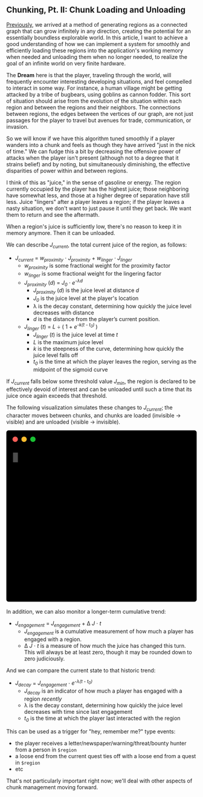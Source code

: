 ## Chunking, Pt. II: Chunk Loading and Unloading

[Previously](../008_chunking_i/), we arrived at a method of generating regions as a connected graph that can grow infinitely in any direction, creating the potential for an essentially boundless explorable world. In this article, I want to achieve a good understanding of how we can implement a system for smoothly and efficiently loading these regions into the application's working memory when needed and unloading them when no longer needed, to realize the goal of an infinite world on very finite hardware.

The **Dream** here is that the player, traveling through the world, will frequently encounter interesting developing situations, and feel compelled to interact in some way. For instance, a human village might be getting attacked by a tribe of bugbears, using goblins as cannon fodder. This sort of situation should arise from the evolution of the situation within each region and between the regions and their neighbors. The connections between regions, the edges between the vertices of our graph, are not just passages for the player to travel but avenues for trade, communication, or invasion.

So we will know if we have this algorithm tuned smoothly if a player wanders into a chunk and feels as though they have arrived "just in the nick of time."  We can fudge this a bit by decreasing the offensive power of attacks when the player isn't present (although not to a degree that it strains belief) and by noting, but simultaneously diminishing, the effective disparities of power within and between regions.

I think of this as "juice," in the sense of gasoline or energy. The region currently occupied by the player has the highest juice; those neighboring have somewhat less, and those at a higher degree of separation have still less. Juice "lingers" after a player leaves a region; if the player leaves a nasty situation, we don't want to just pause it until they get back. We want them to return and see the aftermath.

When a region's juice is sufficiently low, there's no reason to keep it in memory anymore. Then it can be unloaded.

We can describe _J<sub>current</sub>_, the total current juice of the region, as follows:

- _J<sub>current</sub>_ = _w<sub>proximity</sub>_ ⋅ _J<sub>proximity</sub>_ + _w<sub>linger</sub>_ ⋅ _J<sub>linger</sub>_
  - _w<sub>proximity</sub>_ is some fractional weight for the proximity factor
  - _w<sub>linger</sub>_ is some fractional weight for the lingering factor
  - _J<sub>proximity</sub>_ (_d_) = _J<sub>0</sub>_ ⋅ _e<sup>-λd</sup>_
    - _J<sub>proximity</sub>_ (_d_) is the juice level at distance _d_
    - _J<sub>0</sub>_ is the juice level at the player's location
    - λ is the decay constant, determining how quickly the juice level decreases with distance
    - _d_ is the distance from the player’s current position.
  - _J<sub>linger</sub>_ (_t_) = _L_ ÷ ( 1 + _e<sup>-k(t - t<sub>0</sub>) </sup>_ )
    - _J<sub>linger</sub>_ (_t_) is the juice level at time _t_
    - _L_ is the maximum juice level
    - _k_ is the steepness of the curve, determining how quickly the juice level falls off
    - _t<sub>0</sub>_ is the time at which the player leaves the region, serving as the midpoint of the sigmoid curve

If _J<sub>current</sub>_ falls below some threshold value _J<sub>min</sub>_, the region is declared to be effectively devoid of interest and can be unloaded until such a time that its juice once again exceeds that threshold.

The following visualization simulates these changes to _J<sub>current</sub>_; the character moves between chunks, and chunks are loaded (invisible -> visible) and are unloaded (visible -> invisible).

![Jcurrent changes](./images/juice_simulator.svg)

In addition, we can also monitor a longer-term cumulative trend:

- _J<sub>engagement</sub>_ = _J<sub>engagement</sub>_ + Δ _J_ ⋅ _t_
  - _J<sub>engagement</sub>_ is a cumulative measurement of how much a player has engaged with a region.
  - Δ _J_ ⋅ _t_ is a measure of how much the juice has changed this turn. This will always be at least zero, though it may be rounded down to zero judiciously.

And we can compare the current state to that historic trend:

- _J<sub>decay</sub>_ = _J<sub>engagement</sub>_ ⋅ _e<sup>-λ(t - t<sub>0</sub>)</sup>_
  - _J<sub>decay</sub>_ is an indicator of how much a player has engaged with a region _recently_
  - λ is the decay constant, determining how quickly the juice level decreases with time since last engagement
  - _t<sub>0</sub>_ is the time at which the player last interacted with the region

This can be used as a trigger for "hey, remember me?" type events:

- the player receives a letter/newspaper/warning/threat/bounty hunter from a person in `$region`
- a loose end from the current quest ties off with a loose end from a quest in `$region`
- etc

That's not particularly important right now; we'll deal with other aspects of chunk management moving forward.
